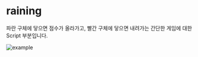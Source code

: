 # raining

파란 구체에 닿으면 점수가 올라가고, 빨간 구체에 닿으면 내려가는 간단한 게임에 대한 Script 부분입니다.

![example](https://github.com/yjb1328/raining/assets/109726795/df84c9ea-a704-473b-b03b-772085dc284c)
